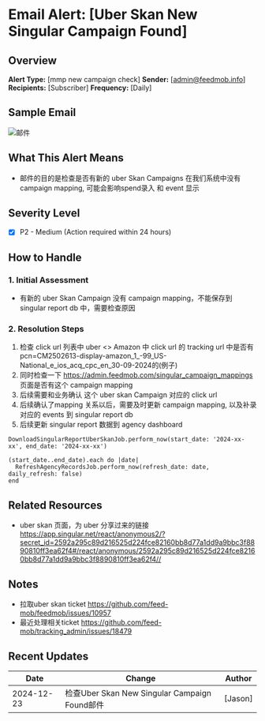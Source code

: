 # Email Alert: [Uber Skan New Singular Campaign Found]

## Overview
**Alert Type:** [mmp new campaign check]
**Sender:** [admin@feedmob.info]
**Recipients:** [Subscriber]
**Frequency:** [Daily]

## Sample Email
![邮件](../../assets/uber-skan-new-singular-campaign-found.png)

## What This Alert Means
 - 邮件的目的是检查是否有新的 uber Skan Campaigns 在我们系统中没有 campaign mapping, 可能会影响spend录入 和 event 显示

## Severity Level
- [x] P2 - Medium (Action required within 24 hours)

## How to Handle

### 1. Initial Assessment
- 有新的 uber Skan Campaign 没有 campaign mapping，不能保存到 singular report db 中，需要检查原因

### 2. Resolution Steps
1. 检查 click url 列表中 uber <> Amazon 中 click url 的 tracking url 中是否有pcn=CM2502613-display-amazon_1_-99_US-National_e_ios_acq_cpc_en_30-09-2024的(例子)
2. 同时检查一下 https://admin.feedmob.com/singular_campaign_mappings 页面是否有这个 campaign mapping
3. 后续需要和业务确认 这个 uber skan Campaign 对应的 click url
4. 后续确认了mapping 关系以后，需要及时更新 campaign mapping, 以及补录对应的 events 到 singular report db
5. 后续更新 singular report 数据到 agency dashboard

```
DownloadSingularReportUberSkanJob.perform_now(start_date: '2024-xx-xx', end_date: '2024-xx-xx')

(start_date..end_date).each do |date|
  RefreshAgencyRecordsJob.perform_now(refresh_date: date, daily_refresh: false)
end
```

## Related Resources
- uber skan 页面，为 uber 分享过来的链接 https://app.singular.net/react/anonymous2/?secret_id=2592a295c89d216525d224fce82160bb8d77a1dd9a9bbc3f8890810ff3ea62f4#/react/anonymous/2592a295c89d216525d224fce82160bb8d77a1dd9a9bbc3f8890810ff3ea62f4//

## Notes
- 拉取uber skan ticket https://github.com/feed-mob/feedmob/issues/10957
- 最近处理相关ticket https://github.com/feed-mob/tracking_admin/issues/18479

## Recent Updates
| Date | Change | Author |
|------|---------|--------|
| 2024-12-23 |检查Uber Skan New Singular Campaign Found邮件| [Jason] |